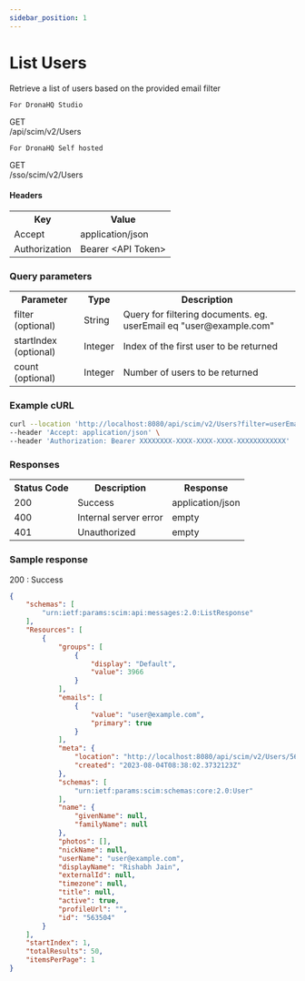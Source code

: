 ```yaml
---
sidebar_position: 1
---
```


# List Users

Retrieve a list of users based on the provided email filter

`For DronaHQ Studio`
<div class="apidocs-header">
    <div class="method get">GET</div>
    <div class="endpoint">/api/scim/v2/Users</div>
</div>

`For DronaHQ Self hosted`
<div class="apidocs-header">
    <div class="method get">GET</div>
    <div class="endpoint">/sso/scim/v2/Users</div>
</div>


#### Headers
<table>
    <tr>
        <th>Key</th>
        <th>Value</th>
    </tr>
    <tr>
        <td>Accept</td>
        <td>application/json</td>
    </tr>
    <tr>
        <td>Authorization</td>
        <td>Bearer &lt;API Token&gt;</td>
    </tr>
</table>

### Query parameters

<table>
    <tr>
        <th>Parameter</th>
        <th>Type</th>
        <th>Description</th>
    </tr>
    <tr>
        <td>filter (optional)</td>
        <td>String</td>
        <td>Query for filtering documents. eg. userEmail eq "user@example.com"</td>
    </tr>
    <tr>
        <td>startIndex (optional)</td>
        <td>Integer</td>
        <td>Index of the first user to be returned</td>
    </tr>
    <tr>
        <td>count (optional)</td>
        <td>Integer</td>
        <td>Number of users to be returned</td>
    </tr>
</table>

### Example cURL

```bash
curl --location 'http://localhost:8080/api/scim/v2/Users?filter=userEmail eq "user@example.com"&startIndex=0&count=10' \
--header 'Accept: application/json' \
--header 'Authorization: Bearer XXXXXXXX-XXXX-XXXX-XXXX-XXXXXXXXXXXX'
```

### Responses
<table>
    <tr>
        <th>Status Code</th>
        <th>Description</th>
        <th>Response</th>
    </tr>
    <tr>
        <td>200</td>
        <td>Success</td>
        <td>application/json</td>
    </tr>
    <tr>
        <td>400</td>
        <td>Internal server error</td>
        <td>empty</td>
    </tr>
    <tr>
        <td>401</td>
        <td>Unauthorized</td>
        <td>empty</td>
    </tr>
</table>

### Sample response

200 : Success

```json
{
    "schemas": [
        "urn:ietf:params:scim:api:messages:2.0:ListResponse"
    ],
    "Resources": [
        {
            "groups": [
                {
                    "display": "Default",
                    "value": 3966
                }
            ],
            "emails": [
                {
                    "value": "user@example.com",
                    "primary": true
                }
            ],
            "meta": {
                "location": "http://localhost:8080/api/scim/v2/Users/563504",
                "created": "2023-08-04T08:38:02.3732123Z"
            },
            "schemas": [
                "urn:ietf:params:scim:schemas:core:2.0:User"
            ],
            "name": {
                "givenName": null,
                "familyName": null
            },
            "photos": [],
            "nickName": null,
            "userName": "user@example.com",
            "displayName": "Rishabh Jain",
            "externalId": null,
            "timezone": null,
            "title": null,
            "active": true,
            "profileUrl": "",
            "id": "563504"
        }
    ],
    "startIndex": 1,
    "totalResults": 50,
    "itemsPerPage": 1
}
```
